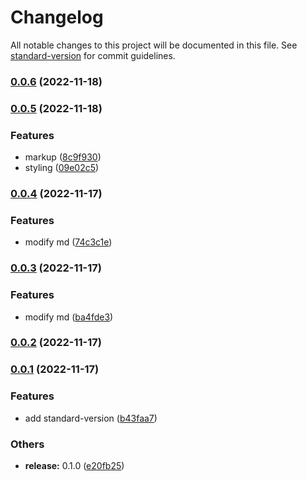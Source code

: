 # Changelog

All notable changes to this project will be documented in this file. See [standard-version](https://github.com/conventional-changelog/standard-version) for commit guidelines.

### [0.0.6](https://github.com/p-acid/auto-change-log-test/compare/v0.0.5...v0.0.6) (2022-11-18)

### [0.0.5](https://github.com/p-acid/auto-change-log-test/compare/v0.0.4...v0.0.5) (2022-11-18)


### Features

* markup ([8c9f930](https://github.com/p-acid/auto-change-log-test/commit/8c9f930cbde598908019b703f3f580089b2c916d))
* styling ([09e02c5](https://github.com/p-acid/auto-change-log-test/commit/09e02c5f8ee80d7e01c1d16ab71cdd994d7288ec))

### [0.0.4](https://github.com/p-acid/auto-change-log-test/compare/v0.0.3...v0.0.4) (2022-11-17)


### Features

* modify md ([74c3c1e](https://github.com/p-acid/auto-change-log-test/commit/74c3c1e98ff00d78514341d4b4fcff262f72865e))

### [0.0.3](https://github.com/p-acid/auto-change-log-test/compare/v0.0.2...v0.0.3) (2022-11-17)


### Features

* modify md ([ba4fde3](https://github.com/p-acid/auto-change-log-test/commit/ba4fde3633919d6559b6ea886a40c6fd06a1e345))

### [0.0.2](https://github.com/p-acid/auto-change-log-test/compare/v0.0.1...v0.0.2) (2022-11-17)

### [0.0.1](https://github.com/p-acid/auto-change-log-test/compare/v0.1.0...v0.0.1) (2022-11-17)


### Features

* add standard-version ([b43faa7](https://github.com/p-acid/auto-change-log-test/commit/b43faa7d393f4b09d99b6f3d17e04b84f874c88e))


### Others

* **release:** 0.1.0 ([e20fb25](https://github.com/p-acid/auto-change-log-test/commit/e20fb25aae02a13260f6f01e992f973cb73c4551))

